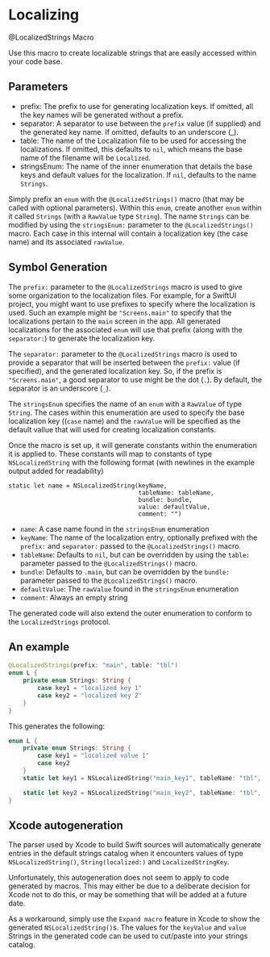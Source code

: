 # Localizing
@LocalizedStrings Macro

Use this macro to create localizable strings that are easily accessed within
your code base.

## Parameters
- prefix: The prefix to use for generating localization keys. If omitted, all the key names
will be generated without a prefix.
- separator: A separator to use between the `prefix` value (if supplied) and the
generated key name. If omitted, defaults to an underscore (_).
- table: The name of the Localization file to be used for accessing the localizations. If omitted,
this defaults to `nil`, which means the base name of the filename will be `Localized`.
- stringsEnum: The name of the inner enumeration that details the base keys and default values
for the localization. If `nil`, defaults to the name `Strings`.

Simply prefix an `enum` with the `@LocalizedStrings()` macro (that may be
called with optional parameters). Within this `enum`, create another  `enum` within it called `Strings`
(with a `RawValue` type `String`). The name `Strings` can be modified by
using the `stringsEnum:` parameter to the `@LocalizedStrings()` macro.
Each case in this internal will contain a localization key (the case name) and its associated `rawValue`.

## Symbol Generation

The `prefix:` parameter to the `@LocalizedStrings` macro is used to give some organization
to the localization files. For example, for a SwiftUI project, you might want to use prefixes to specify
where the localization is used. Such an example might be `"Screens.main"` to specify that the
localizations pertain to the `main` screen in the app. All generated localizations for the associated
`enum` will use that prefix (along with the `separator:`) to generate the localization key.

The `separator:` parameter to the `@LocalizedStrings` macro is used to provide a separator
that will be inserted between the `prefix:` value (if specified), and the generated localization key.
So, if the prefix is `"Screens.main"`, a good separator to use might be the dot (`.`). By default,
the separator is an underscore (`_`).

The `stringsEnum` specifies the name of an `enum` with a `RawValue` of type `String`. The cases
within this enumeration are used to specify the base localization key ((`case` name) and the `rawValue`
will be specified as the  default vallue that will used for creating localization constants.

Once the macro is set up, it will generate constants within the enumeration it is applied
to. These constants will map to constants of type `NSLocalizedString` with the following format
(with newlines in the example output added for readability)

```
static let name = NSLocalizedString(keyName,
                                    tableName: tableName,
                                    bundle: bundle,
                                    value: defaultValue,
                                    comment: "")
```

- `name`: A case name found in the `stringsEnum` enumeration
- `keyName`: The name of the localization entry, optionally prefixed with the `prefix:`
and `separator:` passed to the `@LocalizedStrings()` macro.
- `tableName`: Defaults to `nil`, but can be overridden by using the `table:` parameter
passed to the `@LocalizedStrings()` macro.
- `bundle`: Defaults to `.main`, but can be overridden by the `bundle:` parameter
passed to the `@LocalizedStrings()` macro.
- `defaultValue`: The `rawValue` found in the `stringsEnum` enumeration
- `comment`: Always an empty string

The generated code will also extend the outer enumeration to conform to the
`LocalizedStrings` protocol.

## An example

```swift
@LocalizedStrings(prefix: "main", table: "tbl")
enum L {
    private enum Strings: String {
        case key1 = "localized key 1"
        case key2 = "localized key 2"
    }
}
```
This generates the following:
```swift
enum L {
    private enum Strings: String {
        case key1 = "localized value 1"
        case key2
    }
    static let key1 = NSLocalizedString("main_key1", tableName: "tbl", bundle: .main, value: "Localized value 1", comment: "")

    static let key2 = NSLocalizedString("main_key2", tableName: "tbl", bundle: .main, value: "key2", comment: "")
}
```

## Xcode autogeneration

The parser used by Xcode to build Swift sources will automatically generate entries in the default
strings catalog when it encounters values of type `NSLocalizedString()`, `String(localized:)`
and `LocalizedStringKey`.

Unfortunately, this autogeneration does not seem to apply to code generated by macros. This may either
be due to a deliberate decision for Xcode not to do this, or may be something that will be added at a
future date.

As a workaround, simply use the `Expand macro` feature in Xcode to show the generated 
`NSLocalizedString()`s. The values for the `keyValue` and `value` Strings in the
generated code can be used to cut/paste into your strings catalog.
